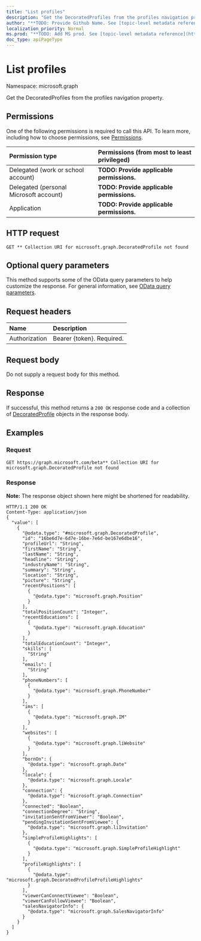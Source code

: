 ```yaml
---
title: "List profiles"
description: "Get the DecoratedProfiles from the profiles navigation property."
author: "**TODO: Provide Github Name. See [topic-level metadata reference](https://msgo.azurewebsites.net/add/document/guidelines/metadata.html#topic-level-metadata)**"
localization_priority: Normal
ms.prod: "**TODO: Add MS prod. See [topic-level metadata reference](https://msgo.azurewebsites.net/add/document/guidelines/metadata.html#topic-level-metadata)**"
doc_type: apiPageType
---
```


# List profiles

Namespace: microsoft.graph

Get the DecoratedProfiles from the profiles navigation property.

## Permissions
One of the following permissions is required to call this API. To learn more, including how to choose permissions, see [Permissions](/concepts/permissions-reference.md).

|Permission type|Permissions (from most to least privileged)|
|:---|:---|
|Delegated (work or school account)|**TODO: Provide applicable permissions.**|
|Delegated (personal Microsoft account)|**TODO: Provide applicable permissions.**|
|Application|**TODO: Provide applicable permissions.**|

## HTTP request

<!-- {
  "blockType": "ignored"
}
-->
``` http
GET ** Collection URI for microsoft.graph.DecoratedProfile not found
```

## Optional query parameters
This method supports some of the OData query parameters to help customize the response. For general information, see [OData query parameters](/graph/query-parameters).

## Request headers
|Name|Description|
|:---|:---|
|Authorization|Bearer {token}. Required.|

## Request body
Do not supply a request body for this method.

## Response

If successful, this method returns a `200 OK` response code and a collection of [DecoratedProfile](../resources/decoratedprofile.md) objects in the response body.

## Examples

### Request
<!-- {
  "blockType": "request",
  "name": "get_decoratedprofile"
}
-->
``` http
GET https://graph.microsoft.com/beta** Collection URI for microsoft.graph.DecoratedProfile not found
```

### Response
**Note:** The response object shown here might be shortened for readability.
<!-- {
  "blockType": "response",
  "truncated": true,
  "@odata.type": "collection(microsoft.graph.decoratedprofile)"
}
-->
``` http
HTTP/1.1 200 OK
Content-Type: application/json
{
  "value": [
    {
      "@odata.type": "#microsoft.graph.DecoratedProfile",
      "id": "16be6d7e-6d7e-16be-7e6d-be167e6dbe16",
      "profileUrl": "String",
      "firstName": "String",
      "lastName": "String",
      "headline": "String",
      "industryName": "String",
      "summary": "String",
      "location": "String",
      "picture": "String",
      "recentPositions": [
        {
          "@odata.type": "microsoft.graph.Position"
        }
      ],
      "totalPositionCount": "Integer",
      "recentEducations": [
        {
          "@odata.type": "microsoft.graph.Education"
        }
      ],
      "totalEducationCount": "Integer",
      "skills": [
        "String"
      ],
      "emails": [
        "String"
      ],
      "phoneNumbers": [
        {
          "@odata.type": "microsoft.graph.PhoneNumber"
        }
      ],
      "ims": [
        {
          "@odata.type": "microsoft.graph.IM"
        }
      ],
      "websites": [
        {
          "@odata.type": "microsoft.graph.liWebsite"
        }
      ],
      "bornOn": {
        "@odata.type": "microsoft.graph.Date"
      },
      "locale": {
        "@odata.type": "microsoft.graph.Locale"
      },
      "connection": {
        "@odata.type": "microsoft.graph.Connection"
      },
      "connected": "Boolean",
      "connectionDegree": "String",
      "invitationSentFromViewer": "Boolean",
      "pendingInvitationSentFromViewee": {
        "@odata.type": "microsoft.graph.liInvitation"
      },
      "simpleProfileHighlights": [
        {
          "@odata.type": "microsoft.graph.SimpleProfileHighlight"
        }
      ],
      "profileHighlights": [
        {
          "@odata.type": "microsoft.graph.DecoratedProfileProfileHighlights"
        }
      ],
      "viewerCanConnectViewee": "Boolean",
      "viewerCanFollowViewee": "Boolean",
      "salesNavigatorInfo": {
        "@odata.type": "microsoft.graph.SalesNavigatorInfo"
      }
    }
  ]
}
```


